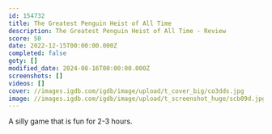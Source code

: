 ```yaml
---
id: 154732
title: The Greatest Penguin Heist of All Time
description: The Greatest Penguin Heist of All Time - Review
score: 50
date: 2022-12-15T00:00:00.000Z
completed: false
goty: []
modified_date: 2024-08-16T00:00:00.000Z
screenshots: []
videos: []
cover: //images.igdb.com/igdb/image/upload/t_cover_big/co3dds.jpg
image: //images.igdb.com/igdb/image/upload/t_screenshot_huge/scb09d.jpg
---
```

A silly game that is fun for 2-3 hours.